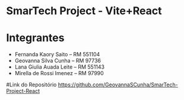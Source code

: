 # SmarTech Project - Vite+React

# Integrantes
- Fernanda Kaory Saito – RM 551104 
- Geovanna Silva Cunha – RM 97736 
- Lana Giulia Auada Leite – RM 551143 
- Mirella de Rossi Imenez – RM 97990 

#Link do Repositório
https://github.com/GeovannaSCunha/SmarTech-Project-React
